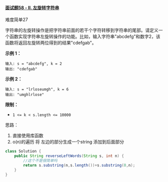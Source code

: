 #### [面试题58 - II. 左旋转字符串](https://leetcode-cn.com/problems/zuo-xuan-zhuan-zi-fu-chuan-lcof/)

难度简单27

字符串的左旋转操作是把字符串前面的若干个字符转移到字符串的尾部。请定义一个函数实现字符串左旋转操作的功能。比如，输入字符串"abcdefg"和数字2，该函数将返回左旋转两位得到的结果"cdefgab"。

 

**示例 1：**

```
输入: s = "abcdefg", k = 2
输出: "cdefgab"
```

**示例 2：**

```
输入: s = "lrloseumgh", k = 6
输出: "umghlrlose"
```

 

**限制：**

- `1 <= k < s.length <= 10000`



思路：

1. 直接使用库函数
2. o(n)的遍历 将 左边的部分生成一个string  添加到后面部分

```java
class Solution {
    public String reverseLeftWords(String s, int n) {
        //这个不是很简单吗
        return s.substring(n,s.length())+s.substring(0,n);
    }
}
```

